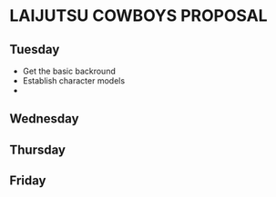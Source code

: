 # LAIJUTSU COWBOYS PROPOSAL

## Tuesday
- Get the basic backround
- Establish character models
- 

## Wednesday

## Thursday

## Friday
